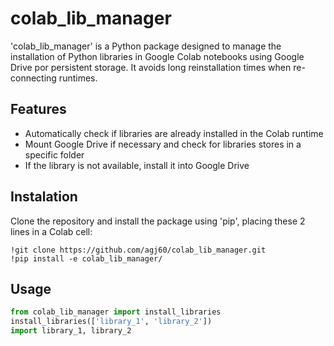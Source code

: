 # colab_lib_manager

'colab_lib_manager' is a Python package designed to manage the installation of Python libraries in Google Colab notebooks using Google Drive por persistent storage. It avoids long reinstallation times when re-connecting runtimes.

## Features

- Automatically check if libraries are already installed in the Colab runtime
- Mount Google Drive if necessary and check for libraries stores in a specific folder
- If the library is not available, install it into Google Drive

## Instalation

Clone the repository and install the package using 'pip', placing these 2 lines in a Colab cell:

    !git clone https://github.com/agj60/colab_lib_manager.git
    !pip install -e colab_lib_manager/

## Usage

```python
from colab_lib_manager import install_libraries
install_libraries(['library_1', 'library_2'])
import library_1, library_2
```

